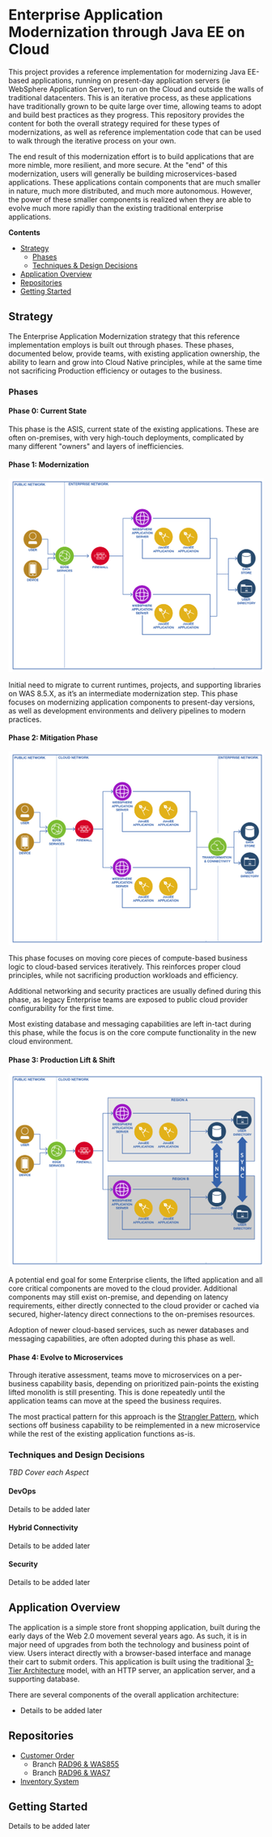 # Enterprise Application Modernization through Java EE on Cloud

This project provides a reference implementation for modernizing Java EE-based applications, running on present-day application servers (ie WebSphere Application Server), to run on the Cloud and outside the walls of traditional datacenters.  This is an iterative process, as these applications have traditionally grown to be quite large over time, allowing teams to adopt and build best practices as they progress.  This repository provides the content for both the overall strategy required for these types of modernizations, as well as reference implementation code that can be used to walk through the iterative process on your own.

The end result of this modernization effort is to build applications that are more nimble, more resilient, and more secure.  At the "end" of this modernization, users will generally be building microservices-based applications.  These applications contain components that are much smaller in nature, much more distributed, and much more autonomous.  However, the power of these smaller components is realized when they are able to evolve much more rapidly than the existing traditional enterprise applications.  

**Contents**
- [Strategy](#strategy)
  - [Phases](#phases)
  - [Techniques & Design Decisions](#techniques-and-design-decisions)
- [Application Overview](#application-overview)
- [Repositories](#repositories)
- [Getting Started](#getting-started)


## Strategy

The Enterprise Application Modernization strategy that this reference implementation employs is built out through phases.  These phases, documented below, provide teams, with existing application ownership, the ability to learn and grow into Cloud Native principles, while at the same time not sacrificing Production efficiency or outages to the business.

### Phases

#### **Phase 0: Current State**

This phase is the ASIS, current state of the existing applications.  These are often on-premises, with very high-touch deployments, complicated by many different "owners" and layers of inefficiencies.  

#### **Phase 1: Modernization**

![Phase 1 Application Architecture](static/imgs/apparch-pc-phase1-onprem.png?raw=true)

Initial need to migrate to current runtimes, projects, and supporting libraries on WAS 8.5.X, as it’s an intermediate modernization step.  This phase focuses on modernizing application components to present-day versions, as well as development environments and delivery pipelines to modern practices.

#### **Phase 2: Mitigation Phase**

![Phase 2 Application Architecture](static/imgs/apparch-pc-phase2-hybrid-dev.png?raw=true)

This phase focuses on moving core pieces of compute-based business logic to cloud-based services iteratively.  This reinforces proper cloud principles, while not sacrificing production workloads and efficiency.  

Additional networking and security practices are usually defined during this phase, as legacy Enterprise teams are exposed to public cloud provider configurability for the first time.  

Most existing database and messaging capabilities are left in-tact during this phase, while the focus is on the core compute functionality in the new cloud environment.

#### **Phase 3: Production Lift & Shift**

![Phase 3 Application Architecture](static/imgs/apparch-pc-phase3-cloud-prod.png?raw=true)

A potential end goal for some Enterprise clients, the lifted application and all core critical components are moved to the cloud provider.  Additional components may still exist on-premise, and depending on latency requirements, either directly connected to the cloud provider or cached via secured, higher-latency direct connections to the on-premises resources.

Adoption of newer cloud-based services, such as newer databases and messaging capabilities, are often adopted during this phase as well.

#### **Phase 4: Evolve to Microservices**

Through iterative assessment, teams move to microservices on a per-business capability basis, depending on prioritized pain-points the existing lifted monolith is still presenting.  This is done repeatedly until the application teams can move at the speed the business requires.

The most practical pattern for this approach is the [Strangler Pattern](https://www.ibm.com/developerworks/cloud/library/cl-strangler-application-pattern-microservices-apps-trs/index.html), which sections off business capability to be reimplemented in a new microservice while the rest of the existing application functions as-is.  


### Techniques and Design Decisions

_TBD Cover each Aspect_

#### DevOps

Details to be added later

#### Hybrid Connectivity

Details to be added later

#### Security

Details to be added later

## Application Overview

The application is a simple store front shopping application, built during the early days of the Web 2.0 movement several years ago.  As such, it is in major need of upgrades from both the technology and business point of view.  Users interact directly with a browser-based interface and manage their cart to submit orders.  This application is built using the traditional [3-Tier Architecture](#tbd) model, with an HTTP server, an application server, and a supporting database.

There are several components of the overall application architecture:
- Details to be added later

## Repositories

- [Customer Order](https://github.com/ibm-cloud-architecture/refarch-jee-customerorder)
  - Branch [RAD96 & WAS855](https://github.com/ibm-cloud-architecture/refarch-jee-customerorder/tree/rad-9-6-was-8-5-5)
  - Branch [RAD96 & WAS7](https://github.com/ibm-cloud-architecture/refarch-jee-customerorder/tree/rad96-was70)
- [Inventory System](https://github.com/ibm-cloud-architecture/refarch-jee-inventorysystem)

## Getting Started

Details to be added later
